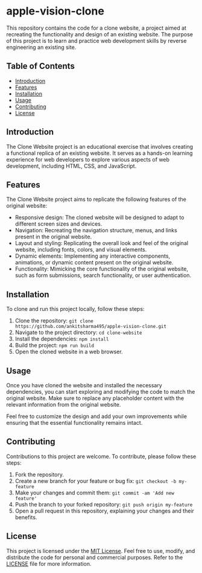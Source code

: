 # apple-vision-clone

This repository contains the code for a clone website, a project aimed at recreating the functionality and design of an existing website. The purpose of this project is to learn and practice web development skills by reverse engineering an existing site.

## Table of Contents

- [Introduction](#introduction)
- [Features](#features)
- [Installation](#installation)
- [Usage](#usage)
- [Contributing](#contributing)
- [License](#license)

## Introduction

The Clone Website project is an educational exercise that involves creating a functional replica of an existing website. It serves as a hands-on learning experience for web developers to explore various aspects of web development, including HTML, CSS, and JavaScript.

## Features

The Clone Website project aims to replicate the following features of the original website:

- Responsive design: The cloned website will be designed to adapt to different screen sizes and devices.
- Navigation: Recreating the navigation structure, menus, and links present in the original website.
- Layout and styling: Replicating the overall look and feel of the original website, including fonts, colors, and visual elements.
- Dynamic elements: Implementing any interactive components, animations, or dynamic content present on the original website.
- Functionality: Mimicking the core functionality of the original website, such as form submissions, search functionality, or user authentication.

## Installation

To clone and run this project locally, follow these steps:

1. Clone the repository: `git clone https://github.com/ankitsharma495/apple-vision-clone.git`
2. Navigate to the project directory: `cd clone-website`
3. Install the dependencies: `npm install`
4. Build the project: `npm run build`
5. Open the cloned website in a web browser.

## Usage

Once you have cloned the website and installed the necessary dependencies, you can start exploring and modifying the code to match the original website. Make sure to replace any placeholder content with the relevant information from the original website.

Feel free to customize the design and add your own improvements while ensuring that the essential functionality remains intact.

## Contributing

Contributions to this project are welcome. To contribute, please follow these steps:

1. Fork the repository.
2. Create a new branch for your feature or bug fix: `git checkout -b my-feature`
3. Make your changes and commit them: `git commit -am 'Add new feature'`
4. Push the branch to your forked repository: `git push origin my-feature`
5. Open a pull request in this repository, explaining your changes and their benefits.

## License

This project is licensed under the [MIT License](LICENSE). Feel free to use, modify, and distribute the code for personal and commercial purposes. Refer to the [LICENSE](LICENSE) file for more information.
